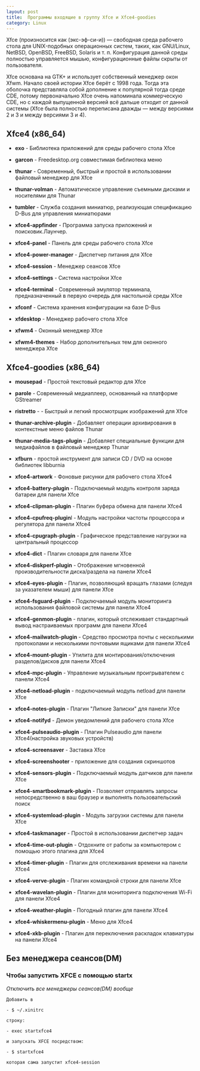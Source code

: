 ```yaml
---
layout: post
title:  Программы входящие в группу Xfce и Xfce4-goodies
category: Linux
---
```


Xfce (произносится как (экс-эф-си-и)) — свободная среда рабочего стола для UNIX-подобных операционных систем, таких, как GNU/Linux, NetBSD, OpenBSD, FreeBSD, Solaris и т. п. Конфигурация данной среды полностью управляется мышью, конфигурационные файлы скрыты от пользователя.

Xfce основана на GTK+ и использует собственный менеджер окон Xfwm. Начало своей истории Xfce берёт с 1998 года. Тогда эта оболочка представляла собой дополнение к популярной тогда среде CDE, потому первоначально Xfce очень напоминала коммерческую CDE, но с каждой выпущенной версией всё дальше отходит от данной системы (Xfce была полностью переписана дважды — между версиями 2 и 3 и между версиями 3 и 4).

## Xfce4 (x86_64)

- **exo** - Библиотека приложений для среды рабочего стола Xfce
	
- **garcon** - Freedesktop.org совместимая библиотека меню

- **thunar** - Современный, быстрый и простой в использовании файловый менеджер для Xfce
	
- **thunar-volman** - Автоматическое управление съемными дисками и носителями для Thunar

- **tumbler** - Служба создания миниатюр, реализующая спецификацию D-Bus для управления миниатюрами

- **xfce4-appfinder** - Программа запуска приложений и поисковик.Лаунчер.

- **xfce4-panel** - Панель для среды рабочего стола Xfce

- **xfce4-power-manager** - Диспетчер питания для Xfce

- **xfce4-session** - Менеджер сеансов Xfce

- **xfce4-settings** - Система настройки Xfce
	
- **xfce4-terminal** - Современный эмулятор терминала, предназначенный в первую очередь для настольной среды Xfce

- **xfconf** - Система хранения конфигурации на базе D-Bus

- **xfdesktop** - Менеджер рабочего стола Xfce

- **xfwm4** - Оконный менеджер Xfce

- **xfwm4-themes** - Набор дополнительных тем для оконного менеджера Xfce

## Xfce4-goodies (x86_64)

- **mousepad** - Простой текстовый редактор для Xfce

- **parole** - Современный медиаплеер, основанный на платформе GStreamer

- **ristretto** - - Быстрый и легкий просмотрщик изображений для Xfce
	
- **thunar-archive-plugin** - Добавляет операции архивирования в контекстные меню файлов Thunar

- **thunar-media-tags-plugin** - Добавляет специальные функции для медиафайлов в файловый менеджер Thunar
	
- **xfburn** - простой инструмент для записи CD / DVD на основе библиотек libburnia

- **xfce4-artwork** - Фоновые рисунки для рабочего стола Xfce4
	
- **xfce4-battery-plugin** - Подключаемый модуль контроля заряда батареи для панели Xfce
	
- **xfce4-clipman-plugin** - Плагин буфера обмена для панели Xfce4
	
- **xfce4-cpufreq-plugin**l - Модуль настройки частоты процессора и регулятора для панели Xfce4

- **xfce4-cpugraph-plugin** - Графическое представление нагрузки на центральный процессор

- **xfce4-dict** - Плагин словаря для панели Xfce

- **xfce4-diskperf-plugin** - Отображение мгновенной производительности диска/раздела на панели Xfce4

- **xfce4-eyes-plugin** - Плагин, позволяющий вращать глазами (следуя за указателем мыши) для панели Xfce

- **xfce4-fsguard-plugin** - Подключаемый модуль мониторинга использования файловой системы для панели Xfce4
	
- **xfce4-genmon-plugin** - плагин, который отслеживает стандартный вывод настраиваемых программ для панели Xfce4

- **xfce4-mailwatch-plugin** - Средство просмотра почты с несколькими протоколами и несколькими почтовыми ящиками для панели Xfce4

- **xfce4-mount-plugin** - Утилита для монтирования/отключения разделов/дисков для панели Xfce4

- **xfce4-mpc-plugin** - Управление музыкальным проигрывателем с панели Xfce4

- **xfce4-netload-plugin** - подключаемый модуль netload для панели Xfce

- **xfce4-notes-plugin** - Плагин "Липкие Записки" для панели Xfce
	
- **xfce4-notifyd** - Демон уведомлений для рабочего стола Xfce

- **xfce4-pulseaudio-plugin** - Плагин Pulseaudio для панели Xfce4(настройка звуковых устройств)

- **xfce4-screensaver** - Заставка Xfce

- **xfce4-screenshooter** - приложение для создания скриншотов

- **xfce4-sensors-plugin** - Подключаемый модуль датчиков для панели Xfce

- **xfce4-smartbookmark-plugin** - Позволяет отправлять запросы непосредственно в ваш браузер и выполнять пользовательский поиск

- **xfce4-systemload-plugin** - Модуль загрузки системы для панели Xfce

- **xfce4-taskmanager** - Простой в использовании диспетчер задач
	
- **xfce4-time-out-plugin** - Отдохните от работы за компьютером с помощью этого плагина для Xfce4
	
- **xfce4-timer-plugin** - Плагин для отслеживания времени на панели Xfce4
	
- **xfce4-verve-plugin** - Плагин командной строки для панели Xfce
	
- **xfce4-wavelan-plugin** - Плагин для мониторинга подключения Wi-Fi для панели Xfce4
	
- **xfce4-weather-plugin** - Погодный плагин для панели Xfce4

- **xfce4-whiskermenu-plugin** - Меню для Xfce4
	
- **xfce4-xkb-plugin** - Плагин для переключения раскладок клавиатуры на панели Xfce4

## Без менеджера сеансов(DM)

### Чтобы запустить XFCE с помощью startx

*Отключить все менеджеры сеансов(DM) вообще*
```
Добавить в

- $ ~/.xinitrc

строку:

- exec startxfce4

и запускать XFCE посредством:

- $ startxfce4

которая сама запустит xfce4-session
```
